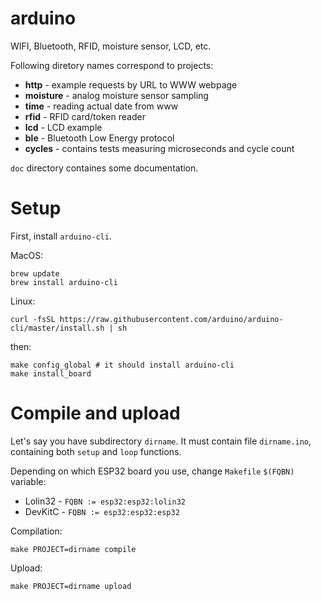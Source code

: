 # arduino
WIFI, Bluetooth, RFID, moisture sensor, LCD, etc.

Following diretory names correspond to projects:
* **http** - example requests by URL to WWW webpage
* **moisture** - analog moisture sensor sampling
* **time** - reading actual date from www
* **rfid** - RFID card/token reader
* **lcd** - LCD example
* **ble** - Bluetooth Low Energy protocol
* **cycles** - contains tests measuring microseconds and cycle count

`doc` directory containes some documentation.

# Setup

First, install `arduino-cli`.

MacOS:
```
brew update
brew install arduino-cli
```

Linux:
```
curl -fsSL https://raw.githubusercontent.com/arduino/arduino-cli/master/install.sh | sh
```

then:

```
make config_global # it should install arduino-cli
make install_board
```


# Compile and upload
Let's say you have subdirectory `dirname`. It must contain file `dirname.ino`, containing both `setup` and `loop` functions. 


Depending on which ESP32 board you use, change `Makefile` `$(FQBN)` variable:
* Lolin32 - `FQBN := esp32:esp32:lolin32`
* DevKitC - `FQBN := esp32:esp32:esp32`

Compilation:
```
make PROJECT=dirname compile
```
Upload:
```
make PROJECT=dirname upload
```

